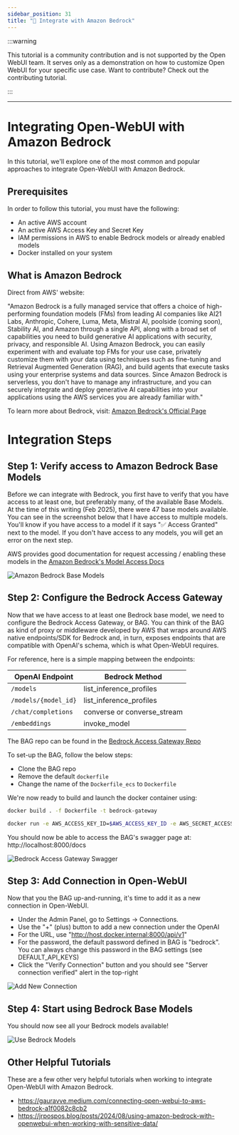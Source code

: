 ```yaml
---
sidebar_position: 31
title: "🛌 Integrate with Amazon Bedrock"
---
```


:::warning

This tutorial is a community contribution and is not supported by the Open WebUI team. It serves only as a demonstration on how to customize Open WebUI for your specific use case. Want to contribute? Check out the contributing tutorial.

:::

---

# Integrating Open-WebUI with Amazon Bedrock

In this tutorial, we'll explore one of the most common and popular approaches to integrate Open-WebUI with Amazon Bedrock.

## Prerequisites

In order to follow this tutorial, you must have the following:

- An active AWS account
- An active AWS Access Key and Secret Key
- IAM permissions in AWS to enable Bedrock models or already enabled models
- Docker installed on your system

## What is Amazon Bedrock

Direct from AWS' website:

"Amazon Bedrock is a fully managed service that offers a choice of high-performing foundation models (FMs) from leading AI companies like AI21 Labs, Anthropic, Cohere, Luma, Meta, Mistral AI, poolside (coming soon), Stability AI, and Amazon through a single API, along with a broad set of capabilities you need to build generative AI applications with security, privacy, and responsible AI. Using Amazon Bedrock, you can easily experiment with and evaluate top FMs for your use case, privately customize them with your data using techniques such as fine-tuning and Retrieval Augmented Generation (RAG), and build agents that execute tasks using your enterprise systems and data sources. Since Amazon Bedrock is serverless, you don't have to manage any infrastructure, and you can securely integrate and deploy generative AI capabilities into your applications using the AWS services you are already familiar with."

To learn more about Bedrock, visit: [Amazon Bedrock's Official Page](https://aws.amazon.com/bedrock/)

# Integration Steps

## Step 1: Verify access to Amazon Bedrock Base Models

Before we can integrate with Bedrock, you first have to verify that you have access to at least one, but preferably many, of the available Base Models. At the time of this writing (Feb 2025), there were 47 base models available. You can see in the screenshot below that I have access to multiple models. You'll know if you have access to a model if it says "✅ Access Granted" next to the model. If you don't have access to any models, you will get an error on the next step.

AWS provides good documentation for request accessing / enabling these models in the [Amazon Bedrock's Model Access Docs](https://docs.aws.amazon.com/bedrock/latest/userguide/model-access-modify.html)

![Amazon Bedrock Base Models](/images/tutorials/amazon-bedrock/amazon-bedrock-base-models.png)

## Step 2: Configure the Bedrock Access Gateway

Now that we have access to at least one Bedrock base model, we need to configure the Bedrock Access Gateway, or BAG. You can think of the BAG as kind of proxy or middleware developed by AWS that wraps around AWS native endpoints/SDK for Bedrock and, in turn, exposes endpoints that are compatible with OpenAI's schema, which is what Open-WebUI requires.

For reference, here is a simple mapping between the endpoints:

| OpenAI Endpoint       | Bedrock Method         |
|-----------------------|------------------------|
| `/models`               | list_inference_profiles    |
| `/models/{model_id}`    | list_inference_profiles    |
| `/chat/completions`     | converse or converse_stream    |
| `/embeddings`           | invoke_model           |

The BAG repo can be found in the [Bedrock Access Gateway Repo](https://github.com/aws-samples/bedrock-access-gateway)

To set-up the BAG, follow the below steps:

- Clone the BAG repo
- Remove the default `dockerfile`
- Change the name of the `Dockerfile_ecs` to `Dockerfile`

We're now ready to build and launch the docker container using:

```bash
docker build . -f Dockerfile -t bedrock-gateway

docker run -e AWS_ACCESS_KEY_ID=$AWS_ACCESS_KEY_ID -e AWS_SECRET_ACCESS_KEY=$AWS_SECRET_ACCESS_KEY -e AWS_SESSION_TOKEN=$AWS_SESSION_TOKEN -e AWS_REGION=us-east-1 -d -p 8000:80 bedrock-gateway
```

You should now be able to access the BAG's swagger page at: http://localhost:8000/docs

![Bedrock Access Gateway Swagger](/images/tutorials/amazon-bedrock/amazon-bedrock-proxy-api.png)

## Step 3: Add Connection in Open-WebUI

Now that you the BAG up-and-running, it's time to add it as a new connection in Open-WebUI.

- Under the Admin Panel, go to Settings -> Connections.
- Use the "+" (plus) button to add a new connection under the OpenAI
- For the URL, use "http://host.docker.internal:8000/api/v1"
- For the password, the default password defined in BAG is "bedrock". You can always change this password in the BAG settings (see DEFAULT_API_KEYS)
- Click the "Verify Connection" button and you should see "Server connection verified" alert in the top-right

![Add New Connection](/images/tutorials/amazon-bedrock/amazon-bedrock-proxy-connection.png)

## Step 4: Start using Bedrock Base Models

You should now see all your Bedrock models available!

![Use Bedrock Models](/images/tutorials/amazon-bedrock/amazon-bedrock-models-in-oui.png)

## Other Helpful Tutorials

These are a few other very helpful tutorials when working to integrate Open-WebUI with Amazon Bedrock.

- https://gauravve.medium.com/connecting-open-webui-to-aws-bedrock-a1f0082c8cb2
- https://jrpospos.blog/posts/2024/08/using-amazon-bedrock-with-openwebui-when-working-with-sensitive-data/
